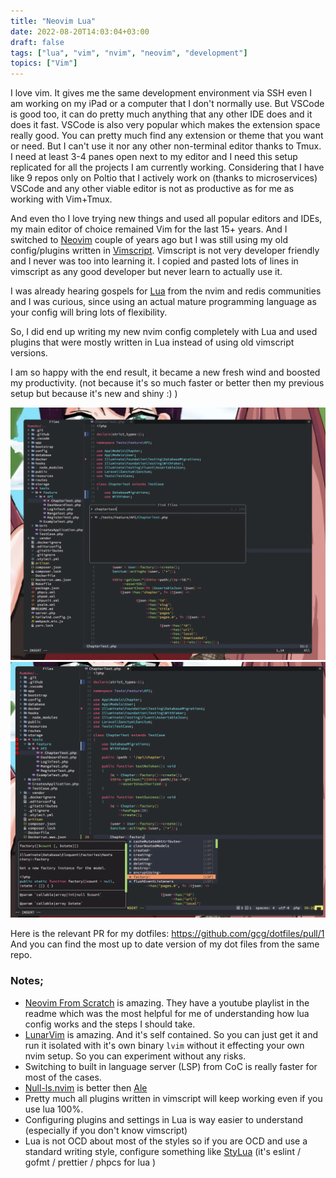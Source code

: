 ```yaml
---
title: "Neovim Lua"
date: 2022-08-20T14:03:04+03:00
draft: false
tags: ["lua", "vim", "nvim", "neovim", "development"]
topics: ["Vim"]
---
```


I love vim. It gives me the same development environment via SSH even I am working on my iPad or a computer that I don't normally use. But VSCode is good too, it can do pretty much anything that any other IDE does and it does it fast. VSCode is also very popular which makes the extension space really good. You can pretty much find any extension or theme that you want or need. But I can't use it nor any other non-terminal editor thanks to Tmux. I need at least 3-4 panes open next to my editor and I need this setup replicated for all the projects I am currently working. Considering that I have like 9 repos only on Poltio that I actively work on (thanks to microservices) VSCode and any other viable editor is not as productive as for me as working with Vim+Tmux.

And even tho I love trying new things and used all popular editors and IDEs, my main editor of choice remained Vim for the last 15+ years. And I switched to [Neovim](https://neovim.io/) couple of years ago but I was still using my old config/plugins written in [Vimscript](https://learnvimscriptthehardway.stevelosh.com/). Vimscript is not very developer friendly and I never was too into learning it. I copied and pasted lots of lines in vimscript as any good developer but never learn to actually use it.

I was already hearing gospels for [Lua](https://www.lua.org/docs.html) from the nvim and redis communities and I was curious, since using an actual mature programming language as your config will bring lots of flexibility.

So, I did end up writing my new nvim config completely with Lua and used plugins that were mostly written in Lua instead of using old vimscript versions.

I am so happy with the end result, it became a new fresh wind and boosted my productivity. (not because it's so much faster or better then my previous setup but because it's new and shiny :) )

[![Preview](preview-1.png)](preview-1.png)
[![Preview](preview-2.png)](preview-2.png)

Here is the relevant PR for my dotfiles: https://github.com/gcg/dotfiles/pull/1 And you can find the most up to date version of my dot files from the same repo.

### Notes;

- [Neovim From Scratch](https://github.com/LunarVim/Neovim-from-scratch) is amazing. They have a youtube playlist in the readme which was the most helpful for me of understanding how lua config works and the steps I should take.
- [LunarVim](https://github.com/LunarVim/LunarVim) is amazing. And it's self contained. So you can just get it and run it isolated with it's own binary `lvim` without it effecting your own nvim setup. So you can experiment without any risks.
- Switching to built in language server (LSP) from CoC is really faster for most of the cases.
- [Null-ls.nvim](https://github.com/jose-elias-alvarez/null-ls.nvim) is better then [Ale](https://github.com/dense-analysis/ale)
- Pretty much all plugins written in vimscript will keep working even if you use lua 100%.
- Configuring plugins and settings in Lua is way easier to understand (especially if you don't know vimscript)
- Lua is not OCD about most of the styles so if you are OCD and use a standard writing style, configure something like [StyLua](https://github.com/JohnnyMorganz/StyLua) (it's eslint / gofmt / prettier / phpcs for lua )
